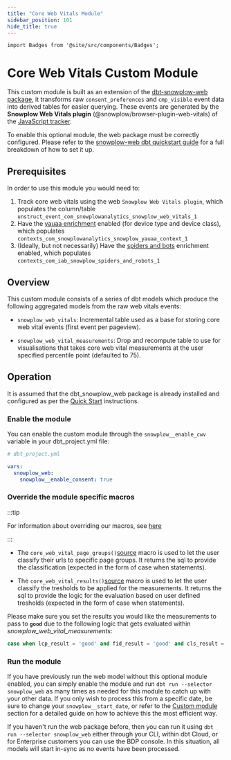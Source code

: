 ```yaml
---
title: "Core Web Vitals Module"
sidebar_position: 101
hide_title: true
---
```


```mdx-code-block
import Badges from '@site/src/components/Badges';
```
<Badges badgeType="dbt-package Release" pkg="web"></Badges>


# Core Web Vitals Custom Module

This custom module is built as an extension of the [dbt-snowplow-web package](/docs/modeling-your-data/modeling-your-data-with-dbt/dbt-models/dbt-web-data-model/index.md), it transforms raw `consent_preferences` and `cmp_visible` event data into derived tables for easier querying. These events are generated by the **Snowplow Web Vitals plugin** (@snowplow/browser-plugin-web-vitals) of the [JavaScript tracker](/docs/collecting-data/collecting-from-own-applications/javascript-trackers/index.md).

To enable this optional module, the web package must be correctly configured. Please refer to the [snowplow-web dbt quickstart guide](/docs/modeling-your-data/modeling-your-data-with-dbt/dbt-quickstart/web/index.md) for a full breakdown of how to set it up.

## Prerequisites

In order to use this module you would need to:

1. Track core web vitals using the web `Snowplow Web Vitals plugin`, which populates the column/table `unstruct_event_com_snowplowanalytics_snowplow_web_vitals_1`
2. Have the [yauaa enrichment](/docs/enriching-your-data/available-enrichments/yauaa-enrichment/index.md) enabled (for device type and device class), which populates `contexts_com_snowplowanalytics_snowplow_yauaa_context_1`
3. (Ideally, but not necessarily) Have the [spiders and bots](/docs/enriching-your-data/available-enrichments/iab-enrichment/index.md) enrichment enabled, which populates `contexts_com_iab_snowplow_spiders_and_robots_1`

## Overview

This custom module consists of a series of dbt models which produce the following aggregated models from the raw web vitals events:

- `snowplow_web_vitals`: Incremental table used as a base for storing core web vital events (first event per pageview).

- `snowplow_web_vital_measurements`: Drop and recompute table to use for visualisations that takes core web vital measurements at the user specified percentile point (defaulted to 75).


## Operation

It is assumed that the dbt_snowplow_web package is already installed and configured as per the [Quick Start](/docs/modeling-your-data/modeling-your-data-with-dbt/dbt-quickstart/index.md) instructions.


### Enable the module

You can enable the custom module through the `snowplow__enable_cwv` variable in your dbt_project.yml file:

```yml
# dbt_project.yml

vars:
  snowplow_web:
    snowplow__enable_consent: true
```

### Override the module specific macros

:::tip

For information about overriding our macros, see [here](/docs/modeling-your-data/modeling-your-data-with-dbt/dbt-advanced-usage/dbt-advanced-operation/index.md#overriding-macros)

:::

- The `core_web_vital_page_groups()`[source](https://github.com/snowplow/dbt-snowplow-web/blob/main/macros/core_web_vital_page_groups.sql) macro is used to let the user classify their urls to specific page groups. It returns the sql to provide the classification (expected in the form of case when statements).

- The `core_web_vital_results()`[source](https://github.com/snowplow/dbt-snowplow-web/blob/main/macros/core_web_vital_results.sql) macro is used to let the user classify the tresholds to be applied for the measurements. It returns the sql to provide the logic for the evaluation based on user defined tresholds (expected in the form of case when statements).

Please make sure you set the results you would like the measurements to pass to **`good`** due to the following logic that gets evaluated within *snowplow_web_vital_measurements*:

```sql
case when lcp_result = 'good' and fid_result = 'good' and cls_result = 'good' then 1 else 0 end passed
```

###  Run the module
If you have previously run the web model without this optional module enabled, you can simply enable the module and run `dbt run --selector snowplow_web` as many times as needed for this module to catch up with your other data. If you only wish to process this from a specific date, be sure to change your `snowplow__start_date`, or refer to the [Custom module](/docs/modeling-your-data/modeling-your-data-with-dbt/dbt-custom-models/index.md) section for a detailed guide on how to achieve this the most efficient way.

If you haven't run the web package before, then you can run it using `dbt run --selector snowplow_web` either through your CLI, within dbt Cloud, or for Enterprise customers you can use the BDP console. In this situation, all models will start in-sync as no events have been processed.

